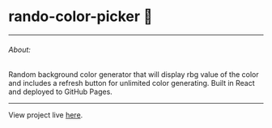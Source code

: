 # rando-color-picker  :art:

---
###### About:

Random background color generator that will display rbg value of the color and includes a refresh button for unlimited color generating.  Built in React and deployed to GitHub Pages.

---

View project live [here](https://adamhunter108.github.io/rando-color-picker/).


